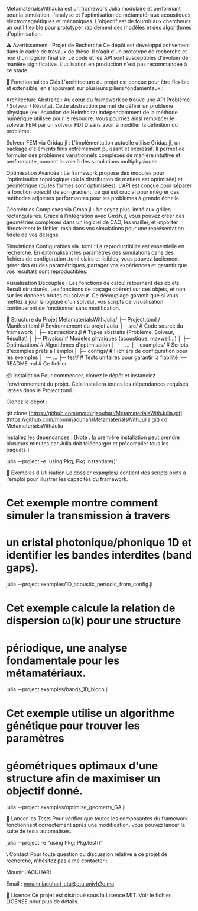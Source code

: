 MetamaterialsWithJulia est un framework Julia modulaire et performant pour la simulation, l'analyse et l'optimisation de métamatériaux acoustiques, électromagnétiques et mécaniques. L'objectif est de fournir aux chercheurs un outil flexible pour prototyper rapidement des modèles et des algorithmes d'optimisation.

⚠️ Avertissement : Projet de Recherche
Ce dépôt est développé activement dans le cadre de travaux de thèse. Il s'agit d'un prototype de recherche et non d'un logiciel finalisé. Le code et les API sont susceptibles d'évoluer de manière significative. L'utilisation en production n'est pas recommandée à ce stade.

🚀 Fonctionnalités Clés
L'architecture du projet est conçue pour être flexible et extensible, en s'appuyant sur plusieurs piliers fondamentaux :

Architecture Abstraite : Au cœur du framework se trouve une API Problème / Solveur / Résultat. Cette abstraction permet de définir un problème physique (ex: équation de Helmholtz) indépendamment de la méthode numérique utilisée pour le résoudre. Vous pourriez ainsi remplacer le solveur FEM par un solveur FDTD sans avoir à modifier la définition du problème.

Solveur FEM via Gridap.jl : L'implémentation actuelle utilise Gridap.jl, un package d'éléments finis extrêmement puissant et expressif. Il permet de formuler des problèmes variationnels complexes de manière intuitive et performante, ouvrant la voie à des simulations multiphysiques.

Optimisation Avancée : Le framework propose des modules pour l'optimisation topologique (où la distribution de matière est optimisée) et géométrique (où les formes sont optimisées). L'API est conçue pour séparer la fonction objectif de son gradient, ce qui est crucial pour intégrer des méthodes adjointes performantes pour les problèmes à grande échelle.

Géométries Complexes via Gmsh.jl : Ne soyez plus limité aux grilles rectangulaires. Grâce à l'intégration avec Gmsh.jl, vous pouvez créer des géométries complexes dans un logiciel de CAO, les mailler, et importer directement le fichier .msh dans vos simulations pour une représentation fidèle de vos designs.

Simulations Configurables via .toml : La reproductibilité est essentielle en recherche. En externalisant les paramètres des simulations dans des fichiers de configuration .toml clairs et lisibles, vous pouvez facilement gérer des études paramétriques, partager vos expériences et garantir que vos résultats sont reproductibles.

Visualisation Découplée : Les fonctions de calcul retournent des objets Result structurés. Les fonctions de traçage opèrent sur ces objets, et non sur les données brutes du solveur. Ce découplage garantit que si vous mettez à jour la logique d'un solveur, vos scripts de visualisation continueront de fonctionner sans modification.

📂 Structure du Projet
MetamaterialsWithJulia/
├─ Project.toml / Manifest.toml  # Environnement du projet Julia
├─ src/                          # Code source du framework
│  ├─ abstractions.jl            # Types abstraits (Problème, Solveur, Résultat)
│  ├─ Physics/                   # Modèles physiques (acoustique, maxwell...)
│  ├─ Optimization/              # Algorithmes d'optimisation
│  └─ ...
├─ examples/                     # Scripts d'exemples prêts à l'emploi
│  ├─ configs/                   # Fichiers de configuration pour les exemples
│  └─ ...
├─ test/                         # Tests unitaires pour garantir la fiabilité
└─ README.md                     # Ce fichier

📦 Installation
Pour commencer, clonez le dépôt et instanciez l'environnement du projet. Cela installera toutes les dépendances requises listées dans le Project.toml.

Clonez le dépôt :

git clone [https://github.com/mounirjaouhari/MetamaterialsWithJulia.git](https://github.com/mounirjaouhari/MetamaterialsWithJulia.git)
cd MetamaterialsWithJulia

Installez les dépendances :
(Note : la première installation peut prendre plusieurs minutes car Julia doit télécharger et précompiler tous les paquets.)

julia --project -e 'using Pkg; Pkg.instantiate()'

📖 Exemples d'Utilisation
Le dossier examples/ contient des scripts prêts à l'emploi pour illustrer les capacités du framework.

# Cet exemple montre comment simuler la transmission à travers
# un cristal photonique/phonique 1D et identifier les bandes interdites (band gaps).
julia --project examples/1D_acoustic_periodic_from_config.jl

# Cet exemple calcule la relation de dispersion ω(k) pour une structure
# périodique, une analyse fondamentale pour les métamatériaux.
julia --project examples/bands_1D_bloch.jl

# Cet exemple utilise un algorithme génétique pour trouver les paramètres
# géométriques optimaux d'une structure afin de maximiser un objectif donné.
julia --project examples/optimize_geometry_GA.jl

🧪 Lancer les Tests
Pour vérifier que toutes les composantes du framework fonctionnent correctement après une modification, vous pouvez lancer la suite de tests automatisés.

julia --project -e "using Pkg; Pkg.test()"

📞 Contact
Pour toute question ou discussion relative à ce projet de recherche, n'hésitez pas à me contacter :

Mounir JAOUHARI

Email : mounir.jaouhari-etu@etu.univh2c.ma

📜 Licence
Ce projet est distribué sous la Licence MIT. Voir le fichier LICENSE pour plus de détails.